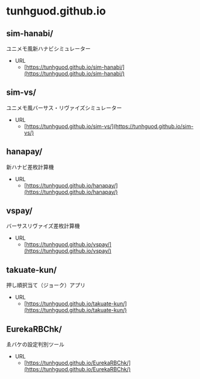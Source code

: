 # tunhguod.github.io

## sim-hanabi/

ユニメモ風新ハナビシミュレーター

* URL
  * [https://tunhguod.github.io/sim-hanabi/](https://tunhguod.github.io/sim-hanabi/)

## sim-vs/

ユニメモ風バーサス・リヴァイズシミュレーター

* URL
  * [https://tunhguod.github.io/sim-vs/](https://tunhguod.github.io/sim-vs/)

## hanapay/

新ハナビ差枚計算機

* URL
  * [https://tunhguod.github.io/hanapay/](https://tunhguod.github.io/hanapay/)

## vspay/

バーサスリヴァイズ差枚計算機

* URL
  * [https://tunhguod.github.io/vspay/](https://tunhguod.github.io/vspay/)

## takuate-kun/

押し順択当て（ジョーク）アプリ

* URL
  * [https://tunhguod.github.io/takuate-kun/](https://tunhguod.github.io/takuate-kun/)

## EurekaRBChk/

ゑバケの設定判別ツール

* URL
  * [https://tunhguod.github.io/EurekaRBChk/](https://tunhguod.github.io/EurekaRBChk/)
